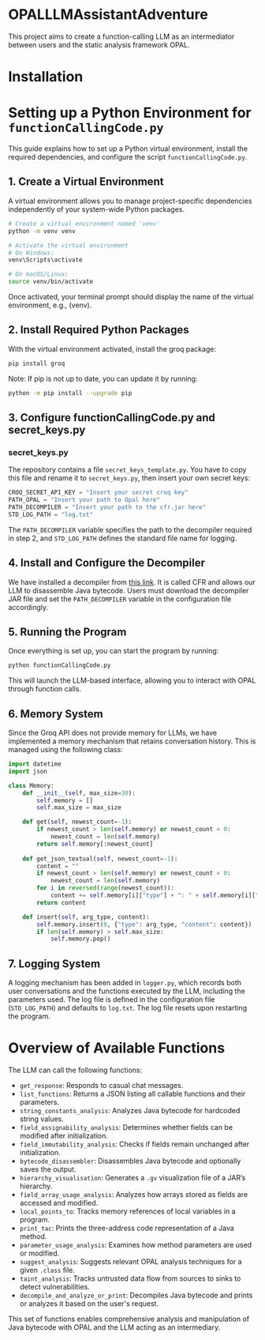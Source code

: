# OPALLLMAssistantAdventure
This project aims to create a function-calling LLM as an intermediator between users and the static analysis framework OPAL.

# Installation

# Setting up a Python Environment for `functionCallingCode.py`

This guide explains how to set up a Python virtual environment, install the required dependencies, and configure the script `functionCallingCode.py`.

## 1. Create a Virtual Environment

A virtual environment allows you to manage project-specific dependencies independently of your system-wide Python packages.

```bash
# Create a virtual environment named 'venv'
python -m venv venv

# Activate the virtual environment
# On Windows:
venv\Scripts\activate

# On macOS/Linux:
source venv/bin/activate
```

Once activated, your terminal prompt should display the name of the virtual environment, e.g., (venv).

## 2. Install Required Python Packages

With the virtual environment activated, install the groq package:

```bash
pip install groq
```

Note: If pip is not up to date, you can update it by running:

```bash
python -m pip install --upgrade pip
```

## 3. Configure functionCallingCode.py and secret_keys.py

### secret_keys.py
The repository contains a file `secret_keys_template.py`. You have to copy this file and rename it to `secret_keys.py`, then insert your own secret keys:

```python
CROQ_SECRET_API_KEY = "Insert your secret croq key"
PATH_OPAL = "Insert your path to Opal here"
PATH_DECOMPILER = "Insert your path to the cfr.jar here"
STD_LOG_PATH = "log.txt"
```

The `PATH_DECOMPILER` variable specifies the path to the decompiler required in step 2, and `STD_LOG_PATH` defines the standard file name for logging.

## 4. Install and Configure the Decompiler

We have installed a decompiler from [this link](https://www.benf.org/other/cfr/). It is called CFR and allows our LLM to disassemble Java bytecode. Users must download the decompiler JAR file and set the `PATH_DECOMPILER` variable in the configuration file accordingly.

## 5. Running the Program

Once everything is set up, you can start the program by running:

```bash
python functionCallingCode.py
```

This will launch the LLM-based interface, allowing you to interact with OPAL through function calls.

## 6. Memory System

Since the Groq API does not provide memory for LLMs, we have implemented a memory mechanism that retains conversation history. This is managed using the following class:

```python
import datetime
import json

class Memory:
    def __init__(self, max_size=30):
        self.memory = []
        self.max_size = max_size

    def get(self, newest_count=-1):
        if newest_count > len(self.memory) or newest_count < 0:
            newest_count = len(self.memory)
        return self.memory[:newest_count]
    
    def get_json_textual(self, newest_count=-1):
        content = ""
        if newest_count > len(self.memory) or newest_count < 0:
            newest_count = len(self.memory)
        for i in reversed(range(newest_count)):
            content += self.memory[i]["type"] + ": " + self.memory[i]["content"] + "\n"
        return content

    def insert(self, arg_type, content):
        self.memory.insert(0, {"type": arg_type, "content": content})
        if len(self.memory) > self.max_size:
            self.memory.pop()
```

## 7. Logging System

A logging mechanism has been added in `logger.py`, which records both user conversations and the functions executed by the LLM, including the parameters used. The log file is defined in the configuration file (`STD_LOG_PATH`) and defaults to `log.txt`. The log file resets upon restarting the program.

# Overview of Available Functions

The LLM can call the following functions:

- `get_response`: Responds to casual chat messages.
- `list_functions`: Returns a JSON listing all callable functions and their parameters.
- `string_constants_analysis`: Analyzes Java bytecode for hardcoded string values.
- `field_assignability_analysis`: Determines whether fields can be modified after initialization.
- `field_immutability_analysis`: Checks if fields remain unchanged after initialization.
- `bytecode_disassembler`: Disassembles Java bytecode and optionally saves the output.
- `hierarchy_visualisation`: Generates a `.gv` visualization file of a JAR’s hierarchy.
- `field_array_usage_analysis`: Analyzes how arrays stored as fields are accessed and modified.
- `local_points_to`: Tracks memory references of local variables in a program.
- `print_tac`: Prints the three-address code representation of a Java method.
- `parameter_usage_analysis`: Examines how method parameters are used or modified.
- `suggest_analysis`: Suggests relevant OPAL analysis techniques for a given `.class` file.
- `taint_analysis`: Tracks untrusted data flow from sources to sinks to detect vulnerabilities.
- `decompile_and_analyze_or_print`: Decompiles Java bytecode and prints or analyzes it based on the user's request.

This set of functions enables comprehensive analysis and manipulation of Java bytecode with OPAL and the LLM acting as an intermediary.

